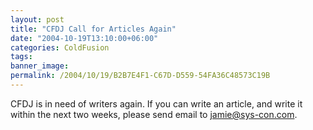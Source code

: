 ```yaml
---
layout: post
title: "CFDJ Call for Articles Again"
date: "2004-10-19T13:10:00+06:00"
categories: ColdFusion 
tags: 
banner_image: 
permalink: /2004/10/19/B2B7E4F1-C67D-D559-54FA36C48573C19B
---
```


CFDJ is in need of writers again. If you can write an article, and write it within the next two weeks, please send email to jamie@sys-con.com.